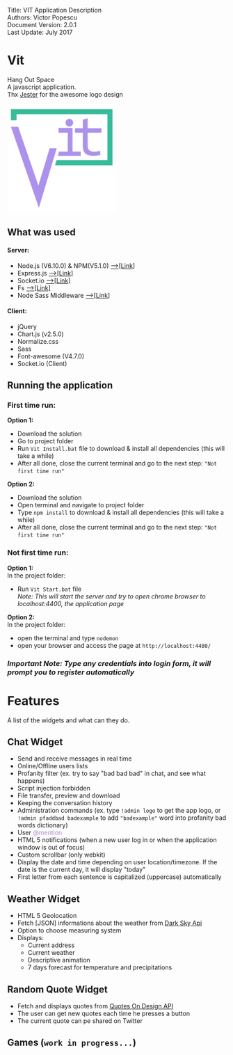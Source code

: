 Title:	 VIT Application Description  
Authors: Victor Popescu  
Document Version: 2.0.1  
Last Update: July 2017  

# Vit
Hang Out Space   
A javascript application.  
Thx <a href="https://github.com/jester6san" target="_blank">Jester</a> for the awesome logo design 


<img src="https://github.com/VicPopescu/Vit/blob/master/public/images/logo_5.png?raw=true" height= "250px" alt="logo"/>

## What was used
#### Server:
- Node.js (V6.10.0) & NPM(V5.1.0) <a href="https://nodejs.org/en/" target="_blank">-->[Link]</a>
- Express.js <a href="https://expressjs.com/" target="_blank">-->[Link]</a>
- Socket.io <a href="https://socket.io/" target="_blank">-->[Link]</a>
- Fs <a href="https://nodejs.org/api/fs.html" target="_blank">-->[Link]</a>
- Node Sass Middleware  <a href="https://github.com/sass/node-sass-middleware" target="_blank">-->[Link]</a> 

#### Client:
- jQuery
- Chart.js (v2.5.0)
- Normalize.css
- Sass
- Font-awesome (V4.7.0)
- Socket.io (Client)

## Running the application 

### First time run:
**Option 1:**
- Download the solution  
- Go to project folder
- Run `Vit Install.bat` file to download & install all dependencies (this will take a while)
- After all done, close the current terminal and go to the next step: `"Not first time run"`  

**Option 2:**
- Download the solution  
- Open terminal and navigate to project folder
- Type `npm install` to download & install all dependencies (this will take a while)
- After all done, close the current terminal and go to the next step: `"Not first time run"`
   
### Not first time run:  

**Option 1:**  
In the project folder:
- Run `Vit Start.bat` file  
    *Note: This will start the server and try to open chrome browser to localhost:4400, the application page*  

**Option 2:**  
In the project folder:  
- open the terminal and type `nodemon`  
- open your browser and access the page at `http://localhost:4400/` 


### ***Important Note: Type any credentials into login form, it will prompt you to register automatically***



# Features  
A list of the widgets and what can they do.   

## Chat Widget
- Send and receive messages in real time
- Online/Offline users lists
- Profanity filter (ex. try to say "bad bad bad" in chat, and see what happens)
- Script injection forbidden
- File transfer, preview and download
- Keeping the conversation history
- Administration commands (ex. type `!admin logo` to get the app logo, or `!admin pfaddbad badexample` to add `"badexample"` word into profanity bad words dictionary)
- User <span style="color:#AF87CF;">@mention</span>
- HTML 5 notifications (when a new user log in or when the application window is out of focus)  
- Custom scrollbar (only webkit)
- Display the date and time depending on user location/timezone. If the date is the current day, it will display "today"
- First letter from each sentence is capitalized (uppercase) automatically   

## Weather Widget  
- HTML 5 Geolocation
- Fetch [JSON] informations about the weather from [Dark Sky Api](https://darksky.net/dev/)
- Option to choose measuring system
- Displays: 
    - Current address
    - Current weather
    - Descriptive animation
    - 7 days forecast for temperature and precipitations

## Random Quote Widget  
- Fetch and displays quotes from [Quotes On Design API](https://quotesondesign.com/api-v4-0/)
- The user can get new quotes each time he presses a button
- The current quote can pe shared on Twitter

## Games (`work in progress...`)